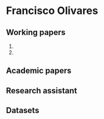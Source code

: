 # Francisco Olivares

## Working papers
1.

2.


## Academic papers



## Research assistant



## Datasets
